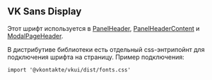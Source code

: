 ## VK Sans Display

Этот шрифт используется в [PanelHeader](https://inomdzhon.github.io/test-action-for-forked-rep/#/PanelHeader), [PanelHeaderContent](https://inomdzhon.github.io/test-action-for-forked-rep/#/PanelHeaderContent) и [ModalPageHeader](https://inomdzhon.github.io/test-action-for-forked-rep/#/ModalPageHeader).

В дистрибутиве библиотеки есть отдельный css-энтрипойнт для подключения шрифта на страницу. Пример подключения:

`import '@vkontakte/vkui/dist/fonts.css'`
